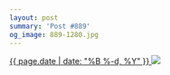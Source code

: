 ```yaml
---
layout: post
summary: 'Post #889'
og_image: 889-1280.jpg
---
```


<p>
 <time>
  <a href="/889">
   {{ page.date | date: "%B %-d, %Y" }}
  </a>
 </time>
 <a href="/889">
  <img sizes="(min-width: 700px) 50vw, calc(100vw - 2rem)" src="{{ site.assets_url }}/889-640.jpg" srcset="{{ site.assets_url }}/889-320.jpg 320w, {{ site.assets_url }}/889-640.jpg 640w, {{ site.assets_url }}/889-960.jpg 960w, {{ site.assets_url }}/889-1280.jpg 1280w"/>
 </a>
</p>
